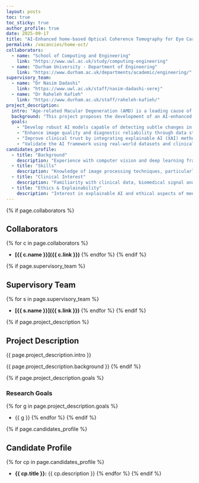 ```yaml
---
layout: posts
toc: true
toc_sticky: true
author_profile: true
date: 2025-09-17
title: "AI-Enhanced home-based Optical Coherence Tomography for Eye Care"
permalink: /vacancies/home-oct/
collaborators:
  - name: "School of Computing and Engineering"
    link: "https://www.uwl.ac.uk/study/computing-engineering"
  - name: "Durham University - Department of Engineering"
    link: "https://www.durham.ac.uk/departments/academic/engineering/"
supervisory_team:
  - name: "Dr Nasim Dadashi"
    link: "https://www.uwl.ac.uk/staff/nasim-dadashi-serej"
  - name: "Dr Raheleh Kafieh"
    link: "https://www.durham.ac.uk/staff/raheleh-kafieh/"
project_description:
  intro: "Age-related Macular Degeneration (AMD) is a leading cause of vision loss in individuals over 60 and accounts for more than 50% of blindness registrations in the UK. Globally, 196 million people were affected by AMD in 2020, with numbers expected to rise to 288 million by 2040 due to aging populations. Regular monitoring and treatment, such as intraocular injections, are essential to slow disease progression. However, the current model—frequent in-person hospital visits and manual interpretation of Optical Coherence Tomography (OCT) scans—is resource-intensive and places a considerable burden on elderly patients and healthcare systems."
  background: "This project proposes the development of an AI-enhanced home-based OCT solution. This research aims to create a portable, wearable device capable of acquiring retinal images at home. These images will be analysed using advanced AI models to detect disease progression, enabling timely clinical intervention while reducing the need for frequent hospital visits."
  goals:
    - "Develop robust AI models capable of detecting subtle changes in retinal images captured from home-based OCT devices."
    - "Enhance image quality and diagnostic reliability through data standardisation, noise reduction, and deep learning-based image enhancement."
    - "Improve clinical trust by integrating explainable AI (XAI) methods that provide interpretable insights into AI-driven decisions."
    - "Validate the AI framework using real-world datasets and clinical collaboration to assess accuracy, usability, and regulatory readiness."
candidates_profile:
  - title: "Background"
    description: "Experience with computer vision and deep learning frameworks such as Python, PyTorch, or TensorFlow."
  - title: "Skills"
    description: "Knowledge of image processing techniques, particularly in medical imaging and low-quality data enhancement."
  - title: "Clinical Interest"
    description: "Familiarity with clinical data, biomedical signal analysis, and interest in ophthalmology or healthcare AI."
  - title: "Ethics & Explainability"
    description: "Interest in explainable AI and ethical aspects of medical technology, particularly regarding patient safety and clinical adoption."
---
```


{% if page.collaborators %}
## Collaborators
{% for c in page.collaborators %}
- **[{{ c.name }}]({{ c.link }})**
{% endfor %}
{% endif %}

{% if page.supervisory_team %}
## Supervisory Team
{% for s in page.supervisory_team %}
- **[{{ s.name }}]({{ s.link }})**
{% endfor %}
{% endif %}

{% if page.project_description %}
## Project Description
{{ page.project_description.intro }}

{{ page.project_description.background }}
{% endif %}

{% if page.project_description.goals %}
### Research Goals
{% for g in page.project_description.goals %}
- {{ g }}
{% endfor %}
{% endif %}

{% if page.candidates_profile %}
## Candidate Profile
{% for cp in page.candidates_profile %}
- **{{ cp.title }}:** {{ cp.description }}
{% endfor %}
{% endif %}
